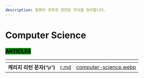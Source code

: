 ```yaml
---
description: 컴퓨터 과학과 관련된 지식을 정리합니다.
---
```


# Computer Science

### <mark style="background-color:green;">ARTICLES</mark>

<table data-card-size="large" data-view="cards"><thead><tr><th></th><th data-hidden data-card-target data-type="content-ref"></th><th data-hidden data-card-cover data-type="files"></th></tr></thead><tbody><tr><td><strong>캐리지 리턴 문자('\r')</strong></td><td><a href="r.md">r.md</a></td><td><a href="../../.gitbook/assets/computer-science.webp">computer-science.webp</a></td></tr></tbody></table>
